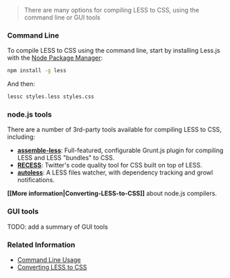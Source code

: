 > There are many options for compiling LESS to CSS, using the command line or GUI tools

### Command Line

To compile LESS to CSS using the command line, start by installing Less.js with the [Node Package Manager](http://nodejs.org/download/):

``` bash
npm install -g less
```
And then:
``` bash
lessc styles.less styles.css
```

### node.js tools
There are a number of 3rd-party tools available for compiling LESS to CSS, including:
* **[assemble-less](https://github.com/assemble/assemble-less)**: Full-featured, configurable Grunt.js plugin for compiling LESS and LESS "bundles" to CSS.
* **[RECESS](https://github.com/twitter/recess)**: Twitter's code quality tool for CSS built on top of LESS.
* **[autoless](https://github.com/jgonera/autoless)**: A LESS files watcher, with dependency tracking and growl notifications.

**[[More information|Converting-LESS-to-CSS]]** about node.js compilers.

### GUI tools
TODO: add a summary of GUI tools


### Related Information

* [Command Line Usage](Command-Line-Usage.md)
* [Converting LESS to CSS](Converting-LESS-to-CSS.md)